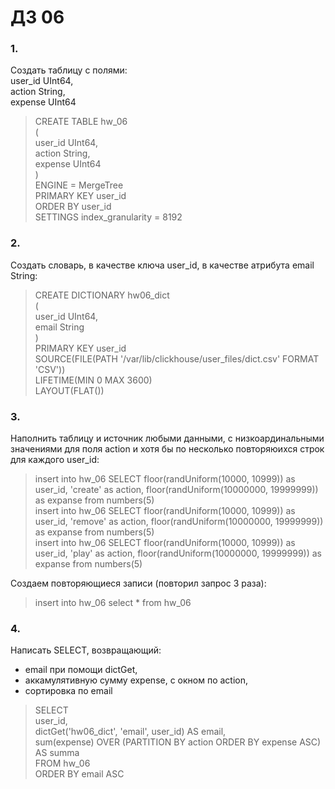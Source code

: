 # ДЗ 06  
### 1.  
Создать таблицу с полями:  
 user_id UInt64,  
 action String,  
 expense UInt64  

>CREATE TABLE hw_06  
(  
    user_id UInt64,  
    action String,  
    expense UInt64  
)  
ENGINE = MergeTree  
PRIMARY KEY user_id  
ORDER BY user_id  
SETTINGS index_granularity = 8192

### 2.  
Создать словарь, в качестве ключа user_id, в качестве атрибута email String:  

>CREATE DICTIONARY hw06_dict  
(  
    user_id UInt64,  
    email String  
)  
PRIMARY KEY user_id  
SOURCE(FILE(PATH '/var/lib/clickhouse/user_files/dict.csv' FORMAT 'CSV'))  
LIFETIME(MIN 0 MAX 3600)  
LAYOUT(FLAT())

### 3.  
Наполнить таблицу и источник любыми данными, с низкоардинальными значениями для поля action и хотя бы по несколько повторяюихся строк для каждого user_id:  

>insert into hw_06 SELECT floor(randUniform(10000, 10999)) as user_id,  'create' as action, floor(randUniform(10000000, 19999999)) as expanse from numbers(5)  
insert into hw_06 SELECT floor(randUniform(10000, 10999)) as user_id,  'remove' as action, floor(randUniform(10000000, 19999999)) as expanse from numbers(5)  
insert into hw_06 SELECT floor(randUniform(10000, 10999)) as user_id,  'play' as action, floor(randUniform(10000000, 19999999)) as expanse from numbers(5)

Создаем повторяющиеся записи (повторил запрос 3 раза):  
>insert into hw_06 select * from hw_06

### 4.  
Написать SELECT, возвращающий:  
* email при помощи dictGet,  
* аккамулятивную сумму expense, c окном по action,  
* сортировка по email

>SELECT  
    user_id,  
    dictGet('hw06_dict', 'email', user_id) AS email,  
    sum(expense) OVER (PARTITION BY action ORDER BY expense ASC) AS summa  
FROM hw_06  
ORDER BY email ASC



